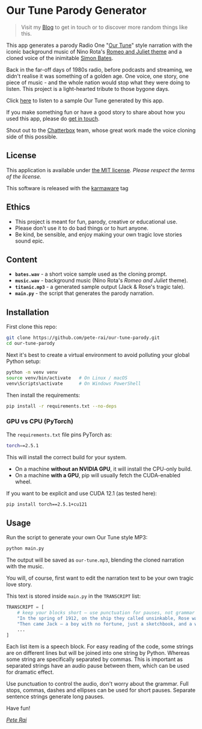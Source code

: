 # Our Tune Parody Generator

> Visit my [Blog](https://pete.rai.org.uk) to get in touch or to discover more random things like this.

This app generates a parody Radio One "[Our Tune](https://en.wikipedia.org/wiki/Our_Tune)" style narration with the iconic background music of Nino Rota's [Romeo and Juliet theme](https://en.wikipedia.org/wiki/Romeo_and_Juliet_(1968_film_soundtrack)) and a cloned voice of the inimitable [Simon Bates](https://en.wikipedia.org/wiki/Simon_Bates).

Back in the far-off days of 1980s radio, before podcasts and streaming, we didn't realise it was something of a golden age. One voice, one story, one piece of music - and the whole nation would stop what they were doing to listen. This project is a light-hearted tribute to those bygone days.

Click [here](https://github.com/pete-rai/our-tune-parody/titanic.mp3) to listen to a sample Our Tune generated by this app.

If you make something fun or have a good story to share about how you used this app, please do [get in touch](https://pete.rai.org.uk).

Shout out to the [Chatterbox](https://github.com/resemble-ai/chatterbox) team, whose great work made the voice cloning side of this possible.

## License

This application is available under [the MIT license](https://github.com/pete-rai/our-tune-parody/blob/master/LICENSE). _Please respect the terms of the license._

This software is released with the [karmaware](https://pete-rai.github.io/karmaware) tag

## Ethics

- This project is meant for fun, parody, creative or educational use.
- Please don't use it to do bad things or to hurt anyone.
- Be kind, be sensible, and enjoy making your own tragic love stories sound epic.

## Content

- **`bates.wav`** - a short voice sample used as the cloning prompt.
- **`music.wav`** - background music (Nino Rota's *Romeo and Juliet* theme).
- **`titanic.mp3`** - a generated sample output (Jack & Rose's tragic tale).
- **`main.py`** - the script that generates the parody narration.

## Installation

First clone this repo:

```bash
git clone https://github.com/pete-rai/our-tune-parody.git
cd our-tune-parody
```

Next it's best to create a virtual environment to avoid polluting your global Python setup:

```bash
python -m venv venv
source venv/bin/activate   # On Linux / macOS
venv\Scripts\activate      # On Windows PowerShell
```

Then install the requirements:

```bash
pip install -r requirements.txt --no-deps
````

### GPU vs CPU (PyTorch)

The `requirements.txt` file pins PyTorch as:

```bash
torch==2.5.1
```

This will install the correct build for your system.

* On a machine **without an NVIDIA GPU**, it will install the CPU-only build.
* On a machine **with a GPU**, pip will usually fetch the CUDA-enabled wheel.

If you want to be explicit and use CUDA 12.1 (as tested here):

```bash
pip install torch==2.5.1+cu121
```

## Usage

Run the script to generate your own Our Tune style MP3:

```bash
python main.py
```

The output will be saved as `our-tune.mp3`, blending the cloned narration with the music.

You will, of course, first want to edit the narration text to be your own tragic love story.

This text is stored inside `main.py` in the `TRANSCRIPT` list:

```python
TRANSCRIPT = [
    # keep your blocks short – use punctuation for pauses, not grammar
    "In the spring of 1912, on the ship they called unsinkable, Rose was a girl trapped in a life of wealth, rules and duty."
    "Then came Jack — a boy with no fortune, just a sketchbook, and a way of looking at her that made her feel truly alive.",
    ...
]
```

Each list item is a speech block. For easy reading of the code, some strings are on different lines but will be joined into one string by Python. Whereas some string are specifically separated by commas. This is important as separated strings have an audio pause between them, which can be used for dramatic effect.

Use punctuation to control the audio, don't worry about the grammar. Full stops, commas, dashes and ellipses can be used for short pauses. Separate sentence strings generate long pauses.

Have fun!

_[Pete Rai](https://pete.rai.org.uk)_